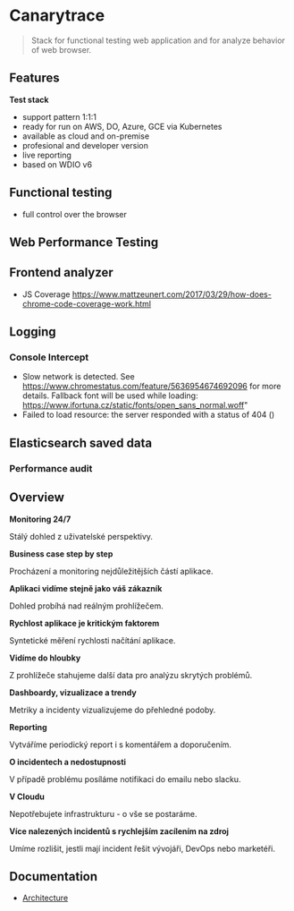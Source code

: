# Canarytrace
> Stack for functional testing web application and for analyze behavior of web browser.

## Features

**Test stack**
- support pattern 1:1:1
- ready for run on AWS, DO, Azure, GCE via Kubernetes
- available as cloud and on-premise
- profesional and developer version
- live reporting
- based on WDIO v6

## Functional testing
- full control over the browser 

## Web Performance Testing

## Frontend analyzer
- JS Coverage
https://www.mattzeunert.com/2017/03/29/how-does-chrome-code-coverage-work.html

## Logging
### Console Intercept
- Slow network is detected. See https://www.chromestatus.com/feature/5636954674692096 for more details. Fallback font will be used while loading: https://www.ifortuna.cz/static/fonts/open_sans_normal.woff"
- Failed to load resource: the server responded with a status of 404 ()

## Elasticsearch saved data

### Performance audit

## Overview

**Monitoring 24/7**

Stálý dohled z uživatelské perspektivy.

**Business case step by step**

Procházení a monitoring nejdůležitějších částí aplikace.

**Aplikaci vidíme stejně jako váš zákazník**

Dohled probíhá nad reálným prohlížečem.

**Rychlost aplikace je kritickým faktorem**

Syntetické měření rychlosti načítání aplikace.

**Vidíme do hloubky**

Z prohlížeče stahujeme další data pro analýzu skrytých problémů.

**Dashboardy, vizualizace a trendy**

Metriky a incidenty vizualizujeme do přehledné podoby.

**Reporting**

Vytváříme periodický report i s komentářem a doporučením.

**O incidentech a nedostupnosti**

V případě problému posíláme notifikaci do emailu nebo slacku.

**V Cloudu**

Nepotřebujete infrastrukturu - o vše se postaráme.

**Více nalezených incidentů s rychlejším zacílením na zdroj**

Umíme rozlišit, jestli mají incident řešit vývojáři, DevOps nebo marketéři.


## Documentation

- [Architecture](https://github.com/canarytrace/canarytrace-documentation/blob/master/architecture.md)

